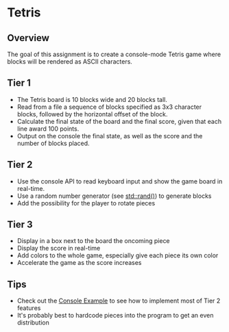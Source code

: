 # Tetris
## Overview

The goal of this assignment is to create a console-mode Tetris game where blocks will be rendered as ASCII characters.

## Tier 1

 - The Tetris board is 10 blocks wide and 20 blocks tall. 
 - Read from a file a sequence of blocks specified as 3x3 character blocks, followed by the horizontal offset of the block.
 - Calculate the final state of the board and the final score, given that each line award 100 points.
 - Output on the console the final state, as well as the score and the number of blocks placed.

## Tier 2

 - Use the console API to read keyboard input and show the game board in real-time.
 - Use a random number generator (see [std::rand()](http://en.cppreference.com/w/cpp/numeric/random/rand)) to generate blocks
 - Add the possibility for the player to rotate pieces

## Tier 3

 - Display in a box next to the board the oncoming piece
 - Display the score in real-time
 - Add colors to the whole game, especially give each piece its own color
 - Accelerate the game as the score increases

## Tips

 - Check out the [Console Example](help/console_sample.cpp) to see how to implement most of Tier 2 features
 - It's probably best to hardcode pieces into the program to get an even distribution
